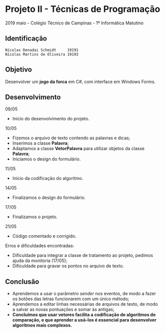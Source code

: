 # Projeto II - Técnicas de Programação
2019 maio - Colégio Técnico de Campinas - 1º Informática Matutino

## Identificação

	Nícolas Denadai Schmidt		19191
	Nícolas Martins de Oliveira	19193

## Objetivo
Desenvolver um **jogo da forca** em C#, com interface em Windows Forms.

## Desenvolvimento

09/05
- Início do desenvolvimento do projeto.

10/05
- Fizemos o arquivo de texto contendo as palavras e dicas;
- Inserimos a classe **Palavra**;
- Adaptamos a classe **VetorPalavra** para utilizar objetos da classe **Palavra**;
- Iniciamos o design do formulário.

11/05
- Início da codificação do algoritmo.

14/05
- Finalizamos o design do formulário.

17/05
- Finalizamos o projeto.

21/05
- Código comentado e corrigido.

Erros e dificuldades encontradas:
- Dificuldade para integrar a classe de tratamento ao projeto, pedimos ajuda da monitoria (17/05);
- Dificuldade para gravar os pontos no arquivo de texto.

## Conclusão
- Aprendemos a usar o parâmetro *sender* nos eventos, de modo a fazer os botões das letras funcionarem com um único método;
- Aprendemos a editar linhas necessárias de arquivos de texto, de modo a salvar as novas pontuações e somar às antigas;
- **Concluímos que usar vetores facilita a codificação de algoritmos de comparação, e que aprender a usá-los é essencial para desenvolver algoritmos mais complexos.**
